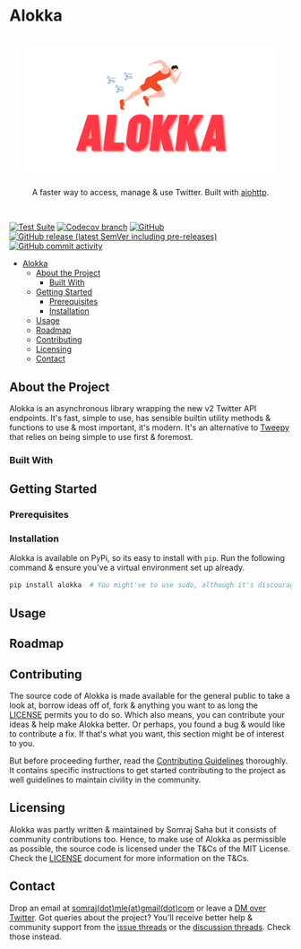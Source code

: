 # Alokka

<h1 align="center">
  <img src="assets/Alokka.png" alt="Alokka Logo" width="450" />
</h1>

<p align="center">A faster way to access, manage & use Twitter. Built with <a href="https://docs.aiohttp.org/en/stable/">aiohttp</a>.</p>

</br>

[![Test Suite](https://github.com/Jarmos-san/Alokka/workflows/Test%20Suite/badge.svg)](https://github.com/Jarmos-san/Aurochs/actions?query=workflow%3A%22Test+Suite%22) [![Codecov branch](https://img.shields.io/codecov/c/github/Jarmos-san/Alokka/dev?color=F01F7A&label=Code%20Coverage&logo=CodeCov&token=BKgDgWuqim)](https://codecov.io/gh/Jarmos-san/Alokka) [![GitHub](https://img.shields.io/github/license/Jarmos-san/Alokka?color=181717&label=License&logo=GitHub)](https://github.com/Jarmos-san/Alokka/blob/dev/LICENSE) [![GitHub release (latest SemVer including pre-releases)](https://img.shields.io/github/v/release/Jarmos-san/Alokka?include_prereleases&sort=semver&color=181717&logo=GitHub&label=Releases)](https://github.com/Jarmos-san/Alokka/releases) [![GitHub commit activity](https://img.shields.io/github/commit-activity/m/Jarmos-san/Alokka?color=181717&label=Commit%20Frequency&logo=GitHub)](https://github.com/Jarmos-san/Alokka/graphs/commit-activity)

- [Alokka](#alokka)
  - [About the Project](#about-the-project)
    - [Built With](#built-with)
  - [Getting Started](#getting-started)
    - [Prerequisites](#prerequisites)
    - [Installation](#installation)
  - [Usage](#usage)
  - [Roadmap](#roadmap)
  - [Contributing](#contributing)
  - [Licensing](#licensing)
  - [Contact](#contact)

## About the Project

Alokka is an asynchronous library wrapping the new v2 Twitter API endpoints. It's fast, simple to use, has sensible builtin utility methods & functions to use & most important, it's modern. It's an alternative to [Tweepy](https://github.com/tweepy/tweepy) that relies on being simple to use first & foremost.

### Built With
<!-- TODO: List the dependencies -->

## Getting Started
<!-- TODO: How to use Alokka -->

### Prerequisites
<!-- TODO: List the prerequisites like the dependencies & API keys -->

### Installation

Alokka is available on PyPi, so its easy to install with `pip`. Run the following command & ensure you've a virtual environment set up already.

```bash
pip install alokka  # You might've to use sudo, although it's discouraged
```
<!-- TODO: Include other means of installing the project -->

## Usage
<!-- TODO: Describe how to use Alokka -->

## Roadmap
<!-- TODO: Describe where to keep a lookout for further development roadmap -->

## Contributing

The source code of Alokka is made available for the general public to take a look at, borrow ideas off of, fork & anything you want to as long the [LICENSE](LICENSE) permits you to do so. Which also means, you can contribute your ideas & help make Alokka better. Or perhaps, you found a bug & would like to contribute a fix. If that's what you want, this section might be of interest to you.

But before proceeding further, read the [Contributing Guidelines](.github/CONTRIBUTING.md) thoroughly. It contains specific instructions to get started contributing to the project as well guidelines to maintain civility in the community.

## Licensing

Alokka was partly written & maintained by Somraj Saha but it consists of community contributions too. Hence, to make use of Alokka as permissible as possible, the source code is licensed under the T&Cs of the MIT License. Check the [LICENSE](LICENSE) document for more information on the T&Cs.

## Contact

Drop an email at [somraj(dot)mle(at)gmail(dot)com](mailto:somraj.mle@gmail.com) or leave a [DM over Twitter](https://twitter.com/Jarmosan). Got queries about the project? You'll receive better help & community support from the [issue threads](https://github.com/Jarmos-san/Alokka/issues) or the [discussion threads](https://github.com/Jarmos-san/Alokka/discussions). Check those instead.

<!-- Note sure if this section is even needed right now -->
<!-- Uncomment if its necessary -->
<!-- ## Acknowledgements  -->
<!-- TODO: Acknowledge those contributed to the project -->
